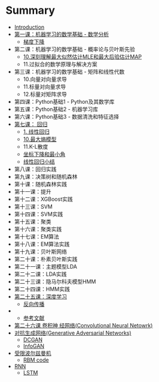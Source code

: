 # Summary

* [Introduction](README.md)
* [第一课：机器学习的数学基础 - 数学分析](math/analytic/introduction.md)
  * [梯度下降](math/analytic/gradient_descent.md)
* 第二课：机器学习的数学基础 - 概率论与贝叶斯先验
  * [10.深刻理解最大似然估计MLE和最大后验估计MAP](10shen-ke-li-jiezui-da-si-ran-gu-ji-mle-he-zui-da-hou-yan-gu-ji-map.md)
  * 11.过拟合的数学原理与解决方案
* 第三课：机器学习的数学基础 - 矩阵和线性代数
  * 10.向量对向量求导
  * 11.标量对向量求导
  * 12.标量对矩阵求导
* 第四课：Python基础1 - Python及其数学库
* 第五课：Python基础2 - 机器学习库
* 第六课：Python基础3 - 数据清洗和特征选择
* [第七课： 回归](di-qi-ke-ff1a-hui-gui.md)
  * [1.  线性回归](ml/regression/linear-regression.md)
  * [10.最大熵模型](ml/regression/10zui-da-shang-mo-xing.md)
  * 11.K-L散度
  * [坐标下降和最小角](ml/regression/cordinate-angle.md)
  * [线性回归小结](ml/regression/linear-regression-summary.md)
* 第八课：回归实践
* 第九课：决策树和随机森林
* 第十课：随机森林实践
* 第十一课：提升
* 第十二课：XGBoost实践
* 第十三课：SVM
* 第十四课：SVM实践
* 第十五课：聚类
* 第十六课：聚类实践
* 第十七课：EM算法
* 第十八课：EM算法实践
* 第十九课：贝叶斯网络
* 第二十课：朴素贝叶斯实践
* 第二十一课：主题模型LDA
* 第二十二课：LDA实践
* 第二十三课：隐马尔科夫模型HMM
* 第二十四课：HMM实践
* [第二十五课：深度学习](dl/introduction.md)
  * [反向传播](/dl/back-propagation.md)
* * [参考文献](/dl/reference.md)
* [第二十六课 卷积神 经网络\(Convolutional Neural Netowrk\)](dl/cnn/introduction.md)
* [对抗生成网络\(Generative Adversarial Networks\)](dl/gan/gan.md)
  * [DCGAN](dl/gan/dcgan.md)
  * [InfoGAN](dl/gan/infogan.md)
* [受限波尔兹曼机](dl/rbm.md)
  * [RBM code](dl/rbm/rbm-code.md)
* [RNN](dl/rnn.md)
  * [LSTM](dl/rnn/lstm.md)



